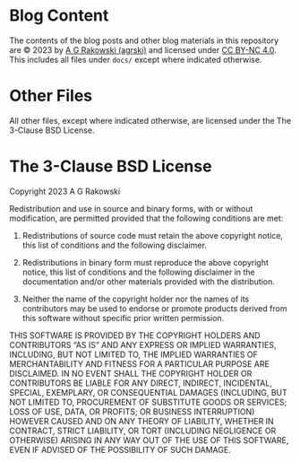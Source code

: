  # Blog Content

 The contents of the blog posts and other blog materials in this repository are © 2023 by [A G Rakowski (agrski)](https://github.com/agrski) and licensed under [CC BY-NC 4.0](http://creativecommons.org/licenses/by-nc/4.0/?ref=chooser-v1).
 This includes all files under `docs/` except where indicated otherwise.

# Other Files

 All other files, except where indicated otherwise, are licensed under the The 3-Clause BSD License.

# The 3-Clause BSD License

 Copyright 2023 A G Rakowski

Redistribution and use in source and binary forms, with or without modification, are permitted provided that the following conditions are met:

1. Redistributions of source code must retain the above copyright notice, this list of conditions and the following disclaimer.

2. Redistributions in binary form must reproduce the above copyright notice, this list of conditions and the following disclaimer in the documentation and/or other materials provided with the distribution.

3. Neither the name of the copyright holder nor the names of its contributors may be used to endorse or promote products derived from this software without specific prior written permission.

THIS SOFTWARE IS PROVIDED BY THE COPYRIGHT HOLDERS AND CONTRIBUTORS “AS IS” AND ANY EXPRESS OR IMPLIED WARRANTIES, INCLUDING, BUT NOT LIMITED TO, THE IMPLIED WARRANTIES OF MERCHANTABILITY AND FITNESS FOR A PARTICULAR PURPOSE ARE DISCLAIMED. IN NO EVENT SHALL THE COPYRIGHT HOLDER OR CONTRIBUTORS BE LIABLE FOR ANY DIRECT, INDIRECT, INCIDENTAL, SPECIAL, EXEMPLARY, OR CONSEQUENTIAL DAMAGES (INCLUDING, BUT NOT LIMITED TO, PROCUREMENT OF SUBSTITUTE GOODS OR SERVICES; LOSS OF USE, DATA, OR PROFITS; OR BUSINESS INTERRUPTION) HOWEVER CAUSED AND ON ANY THEORY OF LIABILITY, WHETHER IN CONTRACT, STRICT LIABILITY, OR TORT (INCLUDING NEGLIGENCE OR OTHERWISE) ARISING IN ANY WAY OUT OF THE USE OF THIS SOFTWARE, EVEN IF ADVISED OF THE POSSIBILITY OF SUCH DAMAGE.
